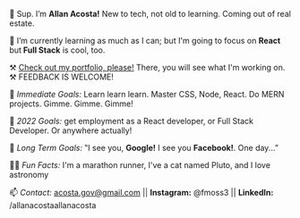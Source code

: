 👋 Sup. I’m <b>Allan Acosta!</b> New to tech, not old to learning. Coming out of real estate.

🦾 I’m currently learning as much as I can; but I'm going to focus on <b>React </b>but<b> Full Stack</b> is cool, too.</b>

⚒️ <a href="https://allan-acosta.surge.sh" target="_blank"> Check out my portfolio, please!</a> There, you will see what I'm working on. ⚒️
FEEDBACK IS WELCOME! 

🌱<i> Immediate Goals:</i> Learn learn learn. Master CSS, Node, React. Do MERN projects. Gimme. Gimme. Gimme!

🌿 <i>2022 Goals:</i> get employment as a React developer, or Full Stack Developer. Or anywhere actually!

🌳 <i>Long Term Goals:</i> ‟I see you, <b>Google!</b> I see you <b>Facebook!</b>. One day...”

🏃‍♂ <i>Fun Facts:</i> I'm a marathon runner, I've a cat named Pluto, and I love astronomy

📫 <i>Contact:</i> acosta.gov@gmail.com || <b>Instagram:</b> @fmoss3 || <b>LinkedIn:</b> /allanacostaallanacosta

<!---
Dec24th/Dec24th is a ✨ special ✨ repository because its `README.md` (this file) appears on your GitHub profile.
You can click the Preview link to take a look at your changes.
--->
